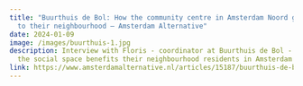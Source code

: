 ```yaml
---
title: "Buurthuis de Bol: How the community centre in Amsterdam Noord gives back
  to their neighbourhood – Amsterdam Alternative"
date: 2024-01-09
image: /images/buurthuis-1.jpg
description: Interview with Floris - coordinator at Buurthuis de Bol - about how
  the social space benefits their neighbourhood residents in Amsterdam Noord
link: https://www.amsterdamalternative.nl/articles/15187/buurthuis-de-bol-how-the-community-centre-in-amsterdam-noord-gives-back-to-their-neighbourhood
---
```

